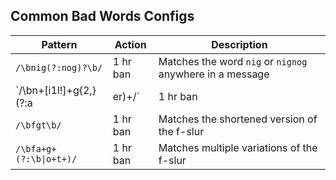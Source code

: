 ## Common Bad Words Configs

| Pattern | Action | Description |
|---------|--------|-------------|
| `/\bnig(?:nog)?\b/` | 1 hr ban | Matches the word `nig` or `nignog` anywhere in a message |
| `/\bn+[i1l!]+g{2,}(?:a|er)+/` | 1 hr ban | Matches multiple variations of the n-word anywhere in a message |
| `/\bfgt\b/` | 1 hr ban | Matches the shortened version of the f-slur |
| `/\bfa+g+(?:\b\|o+t+)/` | 1 hr ban | Matches multiple variations of the f-slur |
